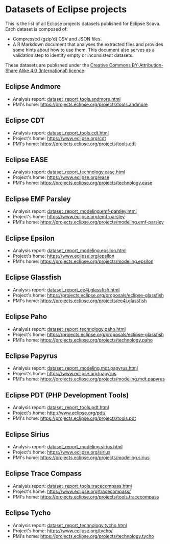 
# Datasets of Eclipse projects

This is the list of all Eclipse projects datasets published for Eclipse Scava. Each dataset is composed of:
* Compressed (gzip'd) CSV and JSON files.
* A R Markdown document that analyses the extracted files and provides some hints about how to use them. This document also serves as a validation step to identify empty or inconsistent datasets.

These datasets are published under the [Creative Commons BY-Attribution-Share Alike 4.0 (International) licence](https://creativecommons.org/licenses/by-sa/4.0/).


## Eclipse Andmore

* Analysis report: [dataset_report_tools.andmore.html](tools.andmore/dataset_report_tools.andmore.html)
* PMI's home: https://projects.eclipse.org/projects/tools.andmore


## Eclipse CDT

* Analysis report: [dataset_report_tools.cdt.html](tools.cdt/dataset_report_tools.cdt.html)
* Project's home: https://www.eclipse.org/cdt
* PMI's home: https://projects.eclipse.org/projects/tools.cdt


## Eclipse EASE

* Analysis report: [dataset_report_technology.ease.html](technology.ease/dataset_report_technology.ease.html)
* Project's home: https://www.eclipse.org/ease
* PMI's home: https://projects.eclipse.org/projects/technology.ease


## Eclipse EMF Parsley

* Analysis report: [dataset_report_modeling.emf-parsley.html](modeling.emf-parsley/dataset_report_modeling.emf-parsley.html)
* Project's home: https://www.eclipse.org/emf-parsley
* PMI's home: https://projects.eclipse.org/projects/modeling.emf-parsley


## Eclipse Epsilon

* Analysis report: [dataset_report_modeling.epsilon.html](modeling.epsilon/dataset_report_modeling.epsilon.html)
* Project's home: https://www.eclipse.org/epsilon
* PMI's home: https://projects.eclipse.org/projects/modeling.epsilon


## Eclipse Glassfish

* Analysis report: [dataset_report_ee4j.glassfish.html](modeling.epsilon/dataset_report_ee4j.glassfish.html)
* Project's home: https://projects.eclipse.org/proposals/eclipse-glassfish
* PMI's home: https://projects.eclipse.org/projects/ee4j.glassfish


## Eclipse Paho

* Analysis report: [dataset_report_technology.paho.html](modeling.epsilon/dataset_report_technology.paho.html)
* Project's home: https://projects.eclipse.org/proposals/eclipse-glassfish
* PMI's home: https://projects.eclipse.org/projects/technology.paho


## Eclipse Papyrus

* Analysis report: [dataset_report_modeling.mdt.papyrus.html](modeling.mdt.papyrus/dataset_report_modeling.mdt.papyrus.html)
* Project's home: https://www.eclipse.org/papyrus
* PMI's home: https://projects.eclipse.org/projects/modeling.mdt.papyrus


## Eclipse PDT (PHP Development Tools)

* Analysis report: [dataset_report_tools.pdt.html](modeling.epsilon/dataset_report_tools.pdt.html)
* Project's home: http://www.eclipse.org/pdt/
* PMI's home: https://projects.eclipse.org/projects/tools.pdt


## Eclipse Sirius

* Analysis report: [dataset_report_modeling.sirius.html](modeling.sirius/dataset_report_modeling.sirius.html)
* Project's home: https://www.eclipse.org/sirius
* PMI's home: https://projects.eclipse.org/projects/modeling.sirius


## Eclipse Trace Compass

* Analysis report: [dataset_report_tools.tracecompass.html](tools.tracecompass/dataset_report_tools.tracecompass.html)
* Project's home: https://www.eclipse.org/tracecompass/
* PMI's home: https://projects.eclipse.org/projects/tools.tracecompass


## Eclipse Tycho

* Analysis report: [dataset_report_technology.tycho.html](technology.tycho/dataset_report_technology.tycho.html)
* Project's home: https://www.eclipse.org/tycho/
* PMI's home: https://projects.eclipse.org/projects/technology.tycho

